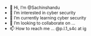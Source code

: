 - 👋 Hi, I’m @Sachinshandu
- 👀 I’m interested in  cyber security
- 🌱 I’m currently learning  cyber security
- 💞️ I’m looking to collaborate on ...
- 📫 How to reach me ... @p.l.1_s4c at ig

<!---
Sachinshandu/Sachinshandu is a ✨ special ✨ repository because its `README.md` (this file) appears on your GitHub profile.
You can click the Preview link to take a look at your changes.
--->
